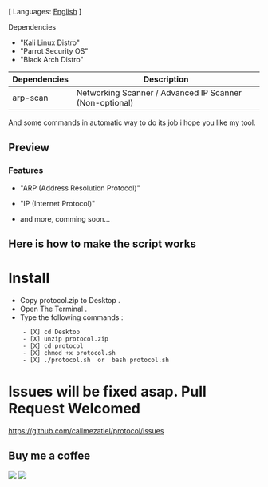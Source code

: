 [ Languages: [English](README.md) ]

Dependencies

* "Kali Linux Distro"
* "Parrot Security OS"
* "Black Arch Distro"

| Dependencies| Description |
| ------ | ------ |
| arp-scan |  Networking Scanner / Advanced IP Scanner (Non-optional) |

And some commands in automatic way to do its job i hope you like my tool.

## Preview

### Features

* "ARP (Address Resolution Protocol)"
* "IP (Internet Protocol)"

* and more, comming soon...

## Here is how to make the script works

# Install

* Copy protocol.zip to Desktop .
* Open The Terminal .
* Type the following commands :

```
    - [X] cd Desktop
    - [X] unzip protocol.zip
    - [X] cd protocol
    - [X] chmod +x protocol.sh
    - [X] ./protocol.sh  or  bash protocol.sh
```

# Issues will be fixed asap. Pull Request Welcomed
https://github.com/callmezatiel/protocol/issues

## Buy me a coffee
<a href="https://www.paypal.me/zatiel"><img src="https://img.shields.io/badge/don-paypal-blue"></a> <a href="https://www.patreon.com/zatiel"><img src="https://img.shields.io/badge/don-patreon-ff69b4">
